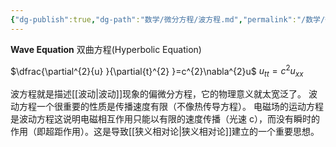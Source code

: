 ```yaml
---
{"dg-publish":true,"dg-path":"数学/微分方程/波方程.md","permalink":"/数学/微分方程/波方程/","dgPassFrontmatter":true,"noteIcon":"","created":"2024-05-21T15:20:28.442+08:00","updated":"2024-05-31T19:34:22.171+08:00"}
---
```


**Wave Equation**
双曲方程(Hyperbolic Equation)

$\dfrac{\partial^{2}{u} }{\partial{t}^{2} }=c^{2}\nabla^{2}u$
$u_{tt}=c^{2}u_{xx}$


波方程就是描述[[波动\|波动]]现象的偏微分方程，它的物理意义就太宽泛了。
波动方程一个很重要的性质是传播速度有限（不像热传导方程）。
电磁场的运动方程是波动方程这说明电磁相互作用只能以有限的速度传播（光速 c），而没有瞬时的作用（即超距作用）。这是导致[[狭义相对论\|狭义相对论]]建立的一个重要思想。

